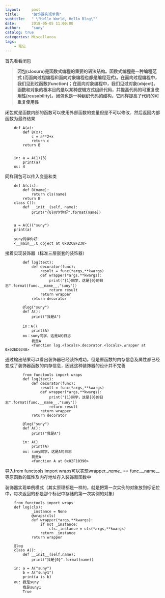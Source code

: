 ```yaml
---
layout:     post
title:      "装饰器实现单例"
subtitle:   " \"Hello World, Hello Blog\""
date:       2018-05-05 11:00:00
author:     "suny"
catalog: true
categories: Miscellanea
tags:
    - 笔记
---
```



首先看看闭包



> **闭包(closure)是函数式编程的重要的语法结构。函数式编程是一种编程范式 (而面向过程编程和面向对象编程也都是编程范式)。在面向过程编程中，我们见到过函数(function)；在面向对象编程中，我们见过对象(object)。函数和对象的根本目的是以某种逻辑方式组织代码，并提高代码的可重复使用性(reusability)。闭包也是一种组织代码的结构，它同样提高了代码的可重复使用性**

闭包就是函数内部的函数可以使用外部函数的变量但是不可以修改，然后返回内部函数为最终结果



		def A(a):
		    def B(x):
		        c = a**2+x
		        return c
		    return B
		
		
		in: a = A(1)(3)
			print(a)
		ou: 4




同样闭包可以传入变量和类




		def A(cls):
		    def B(name):
		        return cls(name)
		    return B
		class C():
		    def __init__(self, name):
		        print("{0}同学你好".format(name))
		
		
		a = A(C)("suny")
		print(a)

		suny同学你好
		<__main__.C object at 0x02CBF230>





接着实现装饰器（标准三层嵌套的装饰器）


			def log(text):
			    def decorator(func):
			        result = func(*args,**kwargs)
			        def wrapper(*args,**kwargs):
			            print("{1}同学，这是{0}的日志".format(func.__name__,"suny"))
			            return result
			        return wrapper
			    return decorator
			
			@log("suny")
			def A():
			    print("我是A")
			
			in：A()
				print(A)
			ou：suny同学，这是A的日志
				我是A
				<function log.<locals>.decorator.<locals>.wrapper at 0x02ED0348>	


通过输出结果可以看出装饰器已经装饰成功，但是原函数的内存信息及属性都已经变成了装饰器函数的内存信息，因此这种装饰器的设计并不完善

			from functools import wraps
			def log(text):
			    def decorator(func):
			        result = func(*args,**kwargs)
			        def wrapper(*args,**kwargs):
			            print("{1}同学，这是{0}的日志".format(func.__name__,"suny"))
			            return result
			        return wrapper
			    return decorator
			
			@log("suny")
			def A():
			    print("我是A")
			
			in: A()
				print(A)
			ou: suny同学，这是A的日志
				我是A
				<function A at 0x02F10390>


导入from functools import wraps可以实现wrapper.\__name\__ == func.\__name\__等原函数的属性及内存地址存入装饰器函数中


装饰器实现单例模式（其实原理都是一样的，就是把第一次实例的对象放到标记位中，每次返回的都是那个标记中存储的第一次实例的对象）


		from functools import wraps
		def log(cls):
		        _instance = None
		        @wraps(cls)
		        def wrapper(*args,**kwargs):
		            if not _instance:
		                cls._instance = cls(*args,**kwargs)
		            return _instance
		        return wrapper
		
		@log
		class A():
		    def __init__(self,name):
		        print("我是{0}".format(name))
		
		in: a = A("suny")
			b = A("suny1")
			print(a is b)
		ou: 我是suny
			我是suny1
			True



